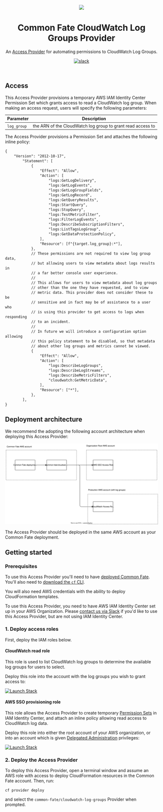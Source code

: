 <p align="center"><img src="https://static.commonfate.io/logos/commonfate/screen/light_purple/common_fate_logo_light_purple.svg" height="40" /></p>

<h1 align="center">Common Fate CloudWatch Log Groups Provider</h1>

<p align="center">An <a href="https://docs.commonfate.io/common-fate/next/providers/providers">Access Provider</a> for automating permissions to CloudWatch Log Groups.</p>

<p align="center">
<a align="center"  href="https://join.slack.com/t/commonfatecommunity/shared_invite/zt-q4m96ypu-_gYlRWD3k5rIsaSsqP7QMg"><img src="https://img.shields.io/badge/slack-commonfate-1F72FE.svg?logo=slack" alt="slack" /></a>
</p>
<br/>

## Access

This Access Provider provisions a temporary AWS IAM Identity Center Permission Set which grants access to read a CloudWatch log group. When making an access request, users will specify the following parameters:

| Parameter   | Description                                                 |
| ----------- | ----------------------------------------------------------- |
| `log_group` | the ARN of the CloudWatch log group to grant read access to |

The Access Provider provisions a Permission Set and attaches the following inline policy:

```jsonc
{
    "Version": "2012-10-17",
        "Statement": [
            {
                "Effect": "Allow",
                "Action": [
                    "logs:GetLogDelivery",
                    "logs:GetLogEvents",
                    "logs:GetLogGroupFields",
                    "logs:GetLogRecord",
                    "logs:GetQueryResults",
                    "logs:StartQuery",
                    "logs:StopQuery",
                    "logs:TestMetricFilter",
                    "logs:FilterLogEvents",
                    "logs:DescribeSubscriptionFilters",
                    "logs:ListTagsLogGroup",
                    "logs:GetDataProtectionPolicy",
                ],
                "Resource": [f"{target.log_group}:*"],
            },
            // These permissions are not required to view log group data,
            // but allowing users to view metadata about logs results in
            // a far better console user experience.
            //
            // This allows for users to view metadata about log groups
            // other than the one they have requested, and to view
            // metric data. This provider does not consider these to be
            // sensitive and in fact may be of assistance to a user who
            // is using this provider to get access to logs when responding
            // to an incident.
            //
            // In future we will introduce a configuration option allowing
            // this policy statement to be disabled, so that metadata
            // about other log groups and metrics cannot be viewed.
            {
                "Effect": "Allow",
                "Action": [
                    "logs:DescribeLogGroups",
                    "logs:DescribeLogStreams",
                    "logs:DescribeMetricFilters",
                    "cloudwatch:GetMetricData",
                ],
                "Resource": ["*"],
            },
        ],
}
```

## Deployment architecture

We recommend the adopting the following account architecture when deploying this Access Provider:

![Account architecture](./docs/architecture.drawio.svg)

The Access Provider should be deployed in the same AWS account as your Common Fate deployment.

## Getting started

### Prerequisites

To use this Access Provider you'll need to have [deployed Common Fate](https://docs.commonfate.io/common-fate/next/deploying-common-fate/deploying-common-fate). You'll also need to [download the `cf` CLI](https://docs.commonfate.io/common-fate/next/providers/setup).

You will also need AWS credentials with the ability to deploy CloudFormation templates.

To use this Access Provider, you need to have AWS IAM Identity Center set up in your AWS Organization. Please [contact us via Slack](https://join.slack.com/t/commonfatecommunity/shared_invite/zt-q4m96ypu-_gYlRWD3k5rIsaSsqP7QMg) if you'd like to use this Access Provider, but are not using IAM Identity Center.

### 1. Deploy access roles

First, deploy the IAM roles below.

#### CloudWatch read role

This role is used to list CloudWatch log groups to determine the available log groups for users to select.

Deploy this role into the account with the log groups you wish to grant access to:

[![Launch Stack](https://cdn.rawgit.com/buildkite/cloudformation-launch-stack-button-svg/master/launch-stack.svg)](https://console.aws.amazon.com/cloudformation/home#/stacks/new?stackName=cf-access-common-fate-cloudwatch-log-groups-cloudwatch-read&templateURL=https://s3.amazonaws.com/my-great-stack.json)

#### AWS SSO provisioning role

This role allows the Access Provider to create temporary [Permission Sets](https://docs.aws.amazon.com/singlesignon/latest/userguide/permissionsetsconcept.html) in IAM Identity Center, and attach an inline policy allowing read access to CloudWatch log data.

Deploy this role into either the root account of your AWS organization, or into an account which is given [Delegated Administration](https://docs.aws.amazon.com/singlesignon/latest/userguide/delegated-admin.html) privileges:

[![Launch Stack](https://cdn.rawgit.com/buildkite/cloudformation-launch-stack-button-svg/master/launch-stack.svg)](https://console.aws.amazon.com/cloudformation/home#/stacks/new?stackName=cf-access-common-fate-cloudwatch-log-groups-sso&templateURL=https://s3.amazonaws.com/my-great-stack.json)

### 2. Deploy the Access Provider

To deploy this Access Provider, open a terminal window and assume an AWS role with access to deploy CloudFormation resources in the Common Fate account. Then, run:

```
cf provider deploy
```

and select the `common-fate/cloudwatch-log-groups` Provider when prompted.
